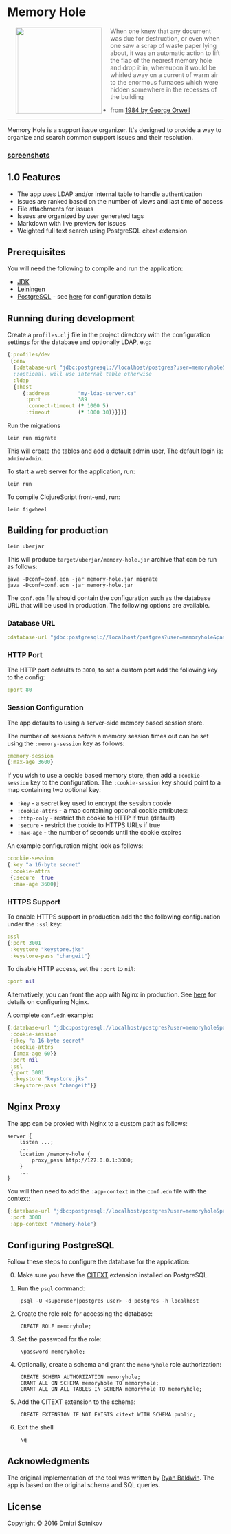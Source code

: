 # Memory Hole

<img src="https://cdn.rawgit.com/yogthos/memory-hole/master/memory-hole.png"
 hspace="20" align="left" height="200"/>

>When one knew that any document was due for destruction, or even when one saw a scrap of waste paper lying about, it was an automatic action to lift the flap of the nearest memory hole and drop it in, whereupon it would be whirled away on a current of warm air to the enormous furnaces which were hidden somewhere in the recesses of the building
>- from [1984 by George Orwell](https://www.goodreads.com/book/show/5470.1984)

---

Memory Hole is a support issue organizer. It's designed to provide a way to organize and search common support issues and their resolution.

### [screenshots](https://github.com/yogthos/memory-hole/tree/master/screenshots)

## 1.0 Features

- The app uses LDAP and/or internal table to handle authentication
- Issues are ranked based on the number of views and last time of access
- File attachments for issues
- Issues are organized by user generated tags
- Markdown with live preview for issues
- Weighted full text search using PostgreSQL citext extension

## Prerequisites

You will need the following to compile and run the application:

* [JDK](http://www.azul.com/downloads/zulu)
* [Leiningen](https://leiningen.org/)
* [PostgreSQL](http://postgresql.org) - see [here](#configuring-postgresql) for configuration details

## Running during development

Create a `profiles.clj` file in the project directory with the configuration settings for the database and optionally LDAP, e.g:

```clojure
{:profiles/dev
 {:env
  {:database-url "jdbc:postgresql://localhost/postgres?user=memoryhole&password=memoryhole"
  ;;optional, will use internal table otherwise
  :ldap
  {:host
     {:address         "my-ldap-server.ca"
      :port            389
      :connect-timeout (* 1000 5)
      :timeout         (* 1000 30)}}}}}
```

Run the migrations

    lein run migrate

This will create the tables and add a default admin user, The default login is: `admin/admin`.

To start a web server for the application, run:

    lein run

To compile ClojureScript front-end, run:

    lein figwheel

## Building for production

    lein uberjar

This will produce `target/uberjar/memory-hole.jar` archive that can be run as follows:

    java -Dconf=conf.edn -jar memory-hole.jar migrate
    java -Dconf=conf.edn -jar memory-hole.jar

The `conf.edn` file should contain the configuration such as the database URL that will be used in production. The following options are available.

### Database URL

```clojure
:database-url "jdbc:postgresql://localhost/postgres?user=memoryhole&password=memoryhole"
```

### HTTP Port

The HTTP port defaults to `3000`, to set a custom port add the following key to the config:

```clojure
:port 80
```

### Session Configuration 

The app defaults to using a server-side memory based session store.

The number of sessions before a memory session times out can be set using the `:memory-session` key as follows:

```clojure
:memory-session
{:max-age 3600}
```

If you wish to use a cookie based memory store, then add a `:cookie-session` key to the configuration.
The `:cookie-session` key should point to a map containing two optional key:

* `:key` - a secret key used to encrypt the session cookie
* `:cookie-attrs` - a map containing optional cookie attributes:
* `:http-only` - restrict the cookie to HTTP if true (default)
* `:secure` - restrict the cookie to HTTPS URLs if true
* `:max-age` - the number of seconds until the cookie expires

An example configuration might look as follows:

```clojure
:cookie-session
{:key "a 16-byte secret"
 :cookie-attrs
 {:secure  true
  :max-age 3600}}
```

### HTTPS Support

To enable HTTPS support in production add the the following configuration under the `:ssl` key:

```clojure
:ssl
{:port 3001
 :keystore "keystore.jks"
 :keystore-pass "changeit"}
```

To disable HTTP access, set the `:port` to `nil`:

```clojure
:port nil
```

Alternatively, you can front the app with Nginx in production.
See [here](http://www.luminusweb.net/docs/deployment.md#setting_up_ssl) for details on configuring Nginx.

A complete `conf.edn` example:

```clojure
{:database-url "jdbc:postgresql://localhost/postgres?user=memoryhole&password=memoryhole"
 :cookie-session
 {:key "a 16-byte secret"
  :cookie-attrs
  {:max-age 60}}
 :port nil
 :ssl
 {:port 3001
  :keystore "keystore.jks"
  :keystore-pass "changeit"}}
```

## Nginx Proxy

The app can be proxied with Nginx to a custom path as follows:

```
server {
    listen ...;
    ...
    location /memory-hole {
        proxy_pass http://127.0.0.1:3000;
    }
    ...
}
```

You will then need to add the `:app-context` in the `conf.edn` file with the context:

```clojure
{:database-url "jdbc:postgresql://localhost/postgres?user=memoryhole&password=memoryhole"
 :port 3000
 :app-context "/memory-hole"}
```

## Configuring PostgreSQL

Follow these steps to configure the database for the application:

0. Make sure you have the [CITEXT](https://www.postgresql.org/docs/9.5/static/citext.html)
extension installed on PostgreSQL.

1. Run the `psql` command:

        psql -U <superuser|postgres user> -d postgres -h localhost

2. Create the role role for accessing the database:

        CREATE ROLE memoryhole;

3. Set the password for the role:

        \password memoryhole;

4. Optionally, create a schema and grant the `memoryhole` role authorization:

        CREATE SCHEMA AUTHORIZATION memoryhole;
        GRANT ALL ON SCHEMA memoryhole TO memoryhole;
        GRANT ALL ON ALL TABLES IN SCHEMA memoryhole TO memoryhole;

5. Add the CITEXT extension to the schema:

        CREATE EXTENSION IF NOT EXISTS citext WITH SCHEMA public;

6. Exit the shell

        \q

## Acknowledgments

The original implementation of the tool was written by [Ryan Baldwin](https://github.com/ryanbaldwin). The app is based on the original schema and SQL queries.

## License

Copyright © 2016 Dmitri Sotnikov

